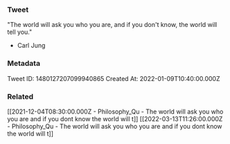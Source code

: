 ### Tweet
"The world will ask you who you are, and if you don't know, the world will tell you." 

- Carl Jung

### Metadata
Tweet ID: 1480127207099940865
Created At: 2022-01-09T10:40:00.000Z

### Related
[[2021-12-04T08:30:00.000Z - Philosophy_Qu - The world will ask you who you are and if you dont know the world will t]]
[[2022-03-13T11:26:00.000Z - Philosophy_Qu - The world will ask you who you are and if you dont know the world will t]]

